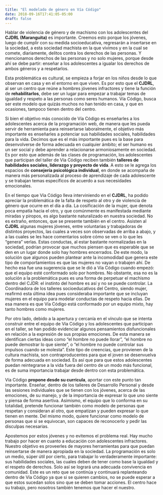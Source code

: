 ```yaml
---
title: "El modelado de género en Vía Código"
date: 2018-09-16T17:41:05-05:00
draft: false
---
```


Hablar de violencia de género y de machismo con los adolescentes del **CJDRL (Maranguita)** es importante. Creemos esto porque los jóvenes, luego de cumplir con su medida socioeducativa, regresarán a insertarse en la sociedad, a esta sociedad machista en la que vivimos y en la cual se comete, diariamente, delitos contra los derechos de las personas. Y mencionamos derechos de las personas y no solo mujeres, porque desde ahí se debe partir: enseñar a los adolescentes a igualar los derechos de ambos géneros y a respetarlos.

Esta problemática es cultural, se empieza a forjar en los niños desde lo que observan en casa y en el entorno en que viven. Es por esto que el **CJDRL**, al ser un centro que reúne a hombres jóvenes infractores y tiene la función de **rehabilitarlos**, debe ser un lugar para empezar a trabajar temas de igualdad y respeto a las personas como seres humanos. Vía Código, busca ser este modelo que quizás muchos no han tenido en casa, y que en ocasiones, tampoco tienen dentro del centro.

Si bien el objetivo más conocido de Vía Código es enseñarles a los adolescentes acerca de la programación web, de manera que les pueda servir de herramienta para reinsertarse laboralmente, el objetivo más importante es enseñarles a potenciar sus habilidades sociales, habilidades para la vida. Decimos que es el más importante pues es la base para desenvolverse de forma adecuada en cualquier ámbito; el ser humano es un ser social y debe aprender a relacionarse armoniosamente en sociedad. Es por esto que además de las clases de programación, los adolescentes que participan del taller de Vía Código reciben también **talleres de habilidades sociales, liderazgo y proyecto de vida**. A esto se le agrega los espacios de **consejería psicológica individual**, en donde se acompaña de manera más personalizada al proceso de aprendizaje de cada adolescente y se trabajan temas específicos de acuerdo a sus necesidades emocionales.

En el tiempo que Vía Código lleva interviniendo en el **CJDRL**, ha podido apreciar la problemática de la falta de respeto al otro y de violencia de género que ocurre en el día a día. La cosificación de la mujer, que denota poca empatía hacia el otro, y que comúnmente es manifestada mediante miradas y piropos, es algo bastante naturalizado en nuestra sociedad. No es extraño, entonces, que se presente también en el centro. Asisten al **CJDRL** algunas mujeres jóvenes, entre voluntarias y trabajadoras de distintos proyectos, las cuales a veces son observadas de arriba a abajo, y a las cuales se les hace comentarios sobre cómo se ven o lo que les “genera” verlas. Estas conductas, al estar bastante normalizadas en la sociedad, podrían provocar que muchos piensen que es esperable que se den en un lugar donde solo hay hombres encerrados. De este modo, la solución que algunos pueden plantear ante la incomodidad que genera este tipo de comportamientos es que las mujeres no vayan o trabajen ahí. De hecho esa fue una sugerencia que se le dió a Vía Código cuando empezó: que el equipo esté conformado solo por hombres. No obstante, esa no es la solución a la problemática pues es una forma de perpetuar el machismo dentro del CJDR: el instinto del hombre es así y no se puede controlar. La Coordinadora de los talleres socioeducativos del Centro, siendo mujer, reafirmó esta última idea pues consideraba importante que se incluyan mujeres en el equipo para modelar conductas de respeto hacia ellas. De esa manera es que Vía Código está conformado por un equipo mixto, hay tanto hombres como mujeres.

Por otro lado, debido a la apertura y cercanía en el vínculo que se intenta construir entre el equipo de Vía Código y los adolescentes que participan en el taller, se han podido evidenciar algunos pensamientos disfuncionales en relación a la expresión de sus propias emociones. De esta manera se identifican ciertas ideas como “el hombre no puede llorar”, “el hombre no puede demostrar lo que siente”, o “el hombre no puede controlar sus impulsos cuando se molesta”. Este tipo de creencias, que provienen de la cultura machista, son contraproducentes para que el joven se desenvuelva de forma adecuada en sociedad. Es así que para que estos adolescentes puedan reintegrarse a la vida fuera del centro de un modo más funcional, es de suma importancia trabajar desde dentro con esta problemática.

Vía Código **propone desde su currícula**, aportar con este punto tan importante. Enseñar, dentro de los talleres de Desarrollo Personal y desde las sesiones individuales que se tienen con los jóvenes, acerca de las emociones, de su manejo, y de la importancia de expresar lo que uno siente y piensa de forma asertiva. Asimismo, el equipo que lo conforma en su totalidad, pretende funcionar también como modelo de personas que respetan y consideran al otro, que empatizan y pueden expresar lo que tienen en mente. Del mismo modo, quiere funcionar como modelo de personas que si se equivocan, son capaces de reconocerlo y pedir las disculpas necesarias.

Apostemos por estos jóvenes y no evitemos el problema real. Hay mucho trabajo por hacer en cuanto a educación con adolescentes infractores. Nuestro objetivo es proveerles de mayores herramientas para que puedan reinsertarse de manera apropiada en la sociedad. La programación es solo un medio, súper útil por cierto, para trabajar lo verdaderamente importante: sus habilidades sociales, las cuales deben de tener como base la igualdad y el respeto de derechos. Solo así se logrará una adecuada convivencia en comunidad. Este es un reto que se continúa y continuará replanteando dentro de Vía Código ya que si se quieren cambios, no se puede esperar a que estos sucedan solos sino que se deben tomar acciones. El centro hace su trabajo, pero nosotros también tenemos que hacer el nuestro.
